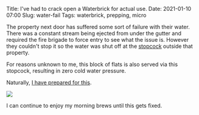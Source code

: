 Title: I've had to crack open a Waterbrick for actual use.
Date: 2021-01-10 07:00
Slug: water-fail
Tags: waterbrick, prepping, micro

The property next door has suffered some sort of failure with their water. There was a constant stream being ejected from under the gutter and required the fire brigade to force entry to see what the issue is. However they couldn't stop it so the water was shut off at the [stopcock](https://www.emergencyplumber.uk.com/plumbing/main-stopcock/) outside that property.

For reasons unknown to me, this block of flats is also served via this stopcock, resulting in zero cold water pressure.

Naturally, [I have prepared for this](/2020/03/05/sterile).

<a href="/media/images/2021-01-10 waterbrick/2021-01-10 waterbrick.jpg"><img class="align-center" src="/media/images/2021-01-10 waterbrick/2021-01-10 waterbrick thumb.jpg" /></a>

I can continue to enjoy my morning brews until this gets fixed.
